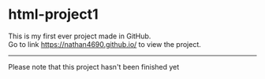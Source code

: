 # html-project1
This is my first ever project made in GitHub. <br>
Go to link https://nathan4690.github.io/ to view the project. <br>

-----------------
Please note that this project hasn't been finished yet

